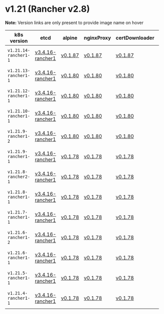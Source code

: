 # v1.21 (Rancher v2.8)

**Note:** Version links are only present to provide image name on hover

| k8s version| etcd| alpine| nginxProxy| certDownloader| kubernetesServicesSidecar| kubedns| dnsmasq| kubednsSidecar| kubednsAutoscaler| coredns| corednsAutoscaler| nodelocal| kubernetes| flannel| flannelCni| calicoNode| calicoCni| calicoControllers| calicoCtl| calicoFlexVol| canalNode| canalCni| canalControllers| canalFlannel| canalFlexVol| weaveNode| weaveCni| podInfraContainer| ingress| ingressBackend| ingressWebhook| metricsServer| windowsPodInfraContainer| aciCniDeployContainer| aciHostContainer| aciOpflexContainer| aciMcastContainer| aciOvsContainer| aciControllerContainer| aciGbpServerContainer| aciOpflexServerContainer |
| ----- | ----- | ----- | ----- | ----- | ----- | ----- | ----- | ----- | ----- | ----- | ----- | ----- | ----- | ----- | ----- | ----- | ----- | ----- | ----- | ----- | ----- | ----- | ----- | ----- | ----- | ----- | ----- | ----- | ----- | ----- | ----- | ----- | ----- | ----- | ----- | ----- | ----- | ----- | ----- | ----- | -----  |
| `v1.21.14-rancher1-1` | [v3.4.16-rancher1](## "rancher/mirrored-coreos-etcd")| [v0.1.87](## "rancher/rke-tools")| [v0.1.87](## "rancher/rke-tools")| [v0.1.87](## "rancher/rke-tools")| [v0.1.87](## "rancher/rke-tools")| [1.17.4](## "rancher/mirrored-k8s-dns-kube-dns")| [1.17.4](## "rancher/mirrored-k8s-dns-dnsmasq-nanny")| [1.17.4](## "rancher/mirrored-k8s-dns-sidecar")| [1.8.3](## "rancher/mirrored-cluster-proportional-autoscaler")| [1.8.4](## "rancher/mirrored-coredns-coredns")| [1.8.3](## "rancher/mirrored-cluster-proportional-autoscaler")| [1.18.0](## "rancher/mirrored-k8s-dns-node-cache")| [v1.21.14-rancher1](## "rancher/hyperkube")| [v0.15.1](## "rancher/mirrored-coreos-flannel")| [v0.3.0-rancher6](## "rancher/flannel-cni")| [v3.19.2](## "rancher/mirrored-calico-node")| [v3.19.2](## "rancher/mirrored-calico-cni")| [v3.19.2](## "rancher/mirrored-calico-kube-controllers")| [v3.19.2](## "rancher/mirrored-calico-ctl")| [v3.19.2](## "rancher/mirrored-calico-pod2daemon-flexvol")| [v3.19.2](## "rancher/mirrored-calico-node")| [v3.19.2](## "rancher/mirrored-calico-cni")| [v3.19.2](## "rancher/mirrored-calico-kube-controllers")| [v0.15.1](## "rancher/mirrored-coreos-flannel")| [v3.19.2](## "rancher/mirrored-calico-pod2daemon-flexvol")| [2.8.1](## "weaveworks/weave-kube")| [2.8.1](## "weaveworks/weave-npc")| [3.6](## "rancher/mirrored-pause")| [nginx-1.2.1-rancher1](## "rancher/nginx-ingress-controller")| [1.5-rancher1](## "rancher/mirrored-nginx-ingress-controller-defaultbackend")| [v1.1.1](## "rancher/mirrored-ingress-nginx-kube-webhook-certgen")| [v0.5.0](## "rancher/mirrored-metrics-server")| [3.6](## "rancher/mirrored-pause")| [5.2.3.2.1d150da](## "noiro/cnideploy")| [5.2.3.2.1d150da](## "noiro/aci-containers-host")| [5.2.3.2.1d150da](## "noiro/opflex")| [5.2.3.2.1d150da](## "noiro/opflex")| [5.2.3.2.1d150da](## "noiro/openvswitch")| [5.2.3.2.1d150da](## "noiro/aci-containers-controller")| [5.2.3.2.1d150da](## "noiro/gbp-server")| [5.2.3.2.1d150da](## "noiro/opflex-server") |
| `v1.21.13-rancher1-1` | [v3.4.16-rancher1](## "rancher/mirrored-coreos-etcd")| [v0.1.80](## "rancher/rke-tools")| [v0.1.80](## "rancher/rke-tools")| [v0.1.80](## "rancher/rke-tools")| [v0.1.80](## "rancher/rke-tools")| [1.17.4](## "rancher/mirrored-k8s-dns-kube-dns")| [1.17.4](## "rancher/mirrored-k8s-dns-dnsmasq-nanny")| [1.17.4](## "rancher/mirrored-k8s-dns-sidecar")| [1.8.3](## "rancher/mirrored-cluster-proportional-autoscaler")| [1.8.4](## "rancher/mirrored-coredns-coredns")| [1.8.3](## "rancher/mirrored-cluster-proportional-autoscaler")| [1.18.0](## "rancher/mirrored-k8s-dns-node-cache")| [v1.21.13-rancher1](## "rancher/hyperkube")| [v0.15.1](## "rancher/mirrored-coreos-flannel")| [v0.3.0-rancher6](## "rancher/flannel-cni")| [v3.19.2](## "rancher/mirrored-calico-node")| [v3.19.2](## "rancher/mirrored-calico-cni")| [v3.19.2](## "rancher/mirrored-calico-kube-controllers")| [v3.19.2](## "rancher/mirrored-calico-ctl")| [v3.19.2](## "rancher/mirrored-calico-pod2daemon-flexvol")| [v3.19.2](## "rancher/mirrored-calico-node")| [v3.19.2](## "rancher/mirrored-calico-cni")| [v3.19.2](## "rancher/mirrored-calico-kube-controllers")| [v0.15.1](## "rancher/mirrored-coreos-flannel")| [v3.19.2](## "rancher/mirrored-calico-pod2daemon-flexvol")| [2.8.1](## "weaveworks/weave-kube")| [2.8.1](## "weaveworks/weave-npc")| [3.6](## "rancher/mirrored-pause")| [nginx-1.2.1-rancher1](## "rancher/nginx-ingress-controller")| [1.5-rancher1](## "rancher/mirrored-nginx-ingress-controller-defaultbackend")| [v1.1.1](## "rancher/mirrored-ingress-nginx-kube-webhook-certgen")| [v0.5.0](## "rancher/mirrored-metrics-server")| [3.6](## "rancher/mirrored-pause")| [5.1.1.0.1ae238a](## "noiro/cnideploy")| [5.1.1.0.1ae238a](## "noiro/aci-containers-host")| [5.1.1.0.1ae238a](## "noiro/opflex")| [5.1.1.0.1ae238a](## "noiro/opflex")| [5.1.1.0.1ae238a](## "noiro/openvswitch")| [5.1.1.0.1ae238a](## "noiro/aci-containers-controller")| [5.1.1.0.1ae238a](## "noiro/gbp-server")| [5.1.1.0.1ae238a](## "noiro/opflex-server") |
| `v1.21.12-rancher1-1` | [v3.4.16-rancher1](## "rancher/mirrored-coreos-etcd")| [v0.1.80](## "rancher/rke-tools")| [v0.1.80](## "rancher/rke-tools")| [v0.1.80](## "rancher/rke-tools")| [v0.1.80](## "rancher/rke-tools")| [1.17.4](## "rancher/mirrored-k8s-dns-kube-dns")| [1.17.4](## "rancher/mirrored-k8s-dns-dnsmasq-nanny")| [1.17.4](## "rancher/mirrored-k8s-dns-sidecar")| [1.8.3](## "rancher/mirrored-cluster-proportional-autoscaler")| [1.8.4](## "rancher/mirrored-coredns-coredns")| [1.8.3](## "rancher/mirrored-cluster-proportional-autoscaler")| [1.18.0](## "rancher/mirrored-k8s-dns-node-cache")| [v1.21.12-rancher1](## "rancher/hyperkube")| [v0.15.1](## "rancher/mirrored-coreos-flannel")| [v0.3.0-rancher6](## "rancher/flannel-cni")| [v3.19.2](## "rancher/mirrored-calico-node")| [v3.19.2](## "rancher/mirrored-calico-cni")| [v3.19.2](## "rancher/mirrored-calico-kube-controllers")| [v3.19.2](## "rancher/mirrored-calico-ctl")| [v3.19.2](## "rancher/mirrored-calico-pod2daemon-flexvol")| [v3.19.2](## "rancher/mirrored-calico-node")| [v3.19.2](## "rancher/mirrored-calico-cni")| [v3.19.2](## "rancher/mirrored-calico-kube-controllers")| [v0.15.1](## "rancher/mirrored-coreos-flannel")| [v3.19.2](## "rancher/mirrored-calico-pod2daemon-flexvol")| [2.8.1](## "weaveworks/weave-kube")| [2.8.1](## "weaveworks/weave-npc")| [3.6](## "rancher/mirrored-pause")| [nginx-1.2.0-rancher1](## "rancher/nginx-ingress-controller")| [1.5-rancher1](## "rancher/mirrored-nginx-ingress-controller-defaultbackend")| [v1.1.1](## "rancher/mirrored-ingress-nginx-kube-webhook-certgen")| [v0.5.0](## "rancher/mirrored-metrics-server")| [3.6](## "rancher/mirrored-pause")| [5.1.1.0.1ae238a](## "noiro/cnideploy")| [5.1.1.0.1ae238a](## "noiro/aci-containers-host")| [5.1.1.0.1ae238a](## "noiro/opflex")| [5.1.1.0.1ae238a](## "noiro/opflex")| [5.1.1.0.1ae238a](## "noiro/openvswitch")| [5.1.1.0.1ae238a](## "noiro/aci-containers-controller")| [5.1.1.0.1ae238a](## "noiro/gbp-server")| [5.1.1.0.1ae238a](## "noiro/opflex-server") |
| `v1.21.10-rancher1-1` | [v3.4.16-rancher1](## "rancher/mirrored-coreos-etcd")| [v0.1.80](## "rancher/rke-tools")| [v0.1.80](## "rancher/rke-tools")| [v0.1.80](## "rancher/rke-tools")| [v0.1.80](## "rancher/rke-tools")| [1.17.4](## "rancher/mirrored-k8s-dns-kube-dns")| [1.17.4](## "rancher/mirrored-k8s-dns-dnsmasq-nanny")| [1.17.4](## "rancher/mirrored-k8s-dns-sidecar")| [1.8.3](## "rancher/mirrored-cluster-proportional-autoscaler")| [1.8.4](## "rancher/mirrored-coredns-coredns")| [1.8.3](## "rancher/mirrored-cluster-proportional-autoscaler")| [1.18.0](## "rancher/mirrored-k8s-dns-node-cache")| [v1.21.10-rancher1](## "rancher/hyperkube")| [v0.15.1](## "rancher/mirrored-coreos-flannel")| [v0.3.0-rancher6](## "rancher/flannel-cni")| [v3.19.2](## "rancher/mirrored-calico-node")| [v3.19.2](## "rancher/mirrored-calico-cni")| [v3.19.2](## "rancher/mirrored-calico-kube-controllers")| [v3.19.2](## "rancher/mirrored-calico-ctl")| [v3.19.2](## "rancher/mirrored-calico-pod2daemon-flexvol")| [v3.19.2](## "rancher/mirrored-calico-node")| [v3.19.2](## "rancher/mirrored-calico-cni")| [v3.19.2](## "rancher/mirrored-calico-kube-controllers")| [v0.15.1](## "rancher/mirrored-coreos-flannel")| [v3.19.2](## "rancher/mirrored-calico-pod2daemon-flexvol")| [2.8.1](## "weaveworks/weave-kube")| [2.8.1](## "weaveworks/weave-npc")| [3.6](## "rancher/mirrored-pause")| [nginx-1.1.0-rancher1](## "rancher/nginx-ingress-controller")| [1.5-rancher1](## "rancher/mirrored-nginx-ingress-controller-defaultbackend")| [v1.1.1](## "rancher/mirrored-ingress-nginx-kube-webhook-certgen")| [v0.5.0](## "rancher/mirrored-metrics-server")| [3.6](## "rancher/mirrored-pause")| [5.1.1.0.1ae238a](## "noiro/cnideploy")| [5.1.1.0.1ae238a](## "noiro/aci-containers-host")| [5.1.1.0.1ae238a](## "noiro/opflex")| [5.1.1.0.1ae238a](## "noiro/opflex")| [5.1.1.0.1ae238a](## "noiro/openvswitch")| [5.1.1.0.1ae238a](## "noiro/aci-containers-controller")| [5.1.1.0.1ae238a](## "noiro/gbp-server")| [5.1.1.0.1ae238a](## "noiro/opflex-server") |
| `v1.21.9-rancher1-2` | [v3.4.16-rancher1](## "rancher/mirrored-coreos-etcd")| [v0.1.80](## "rancher/rke-tools")| [v0.1.80](## "rancher/rke-tools")| [v0.1.80](## "rancher/rke-tools")| [v0.1.80](## "rancher/rke-tools")| [1.17.4](## "rancher/mirrored-k8s-dns-kube-dns")| [1.17.4](## "rancher/mirrored-k8s-dns-dnsmasq-nanny")| [1.17.4](## "rancher/mirrored-k8s-dns-sidecar")| [1.8.3](## "rancher/mirrored-cluster-proportional-autoscaler")| [1.8.4](## "rancher/mirrored-coredns-coredns")| [1.8.3](## "rancher/mirrored-cluster-proportional-autoscaler")| [1.18.0](## "rancher/mirrored-k8s-dns-node-cache")| [v1.21.9-rancher1](## "rancher/hyperkube")| [v0.15.1](## "rancher/mirrored-coreos-flannel")| [v0.3.0-rancher6](## "rancher/flannel-cni")| [v3.19.2](## "rancher/mirrored-calico-node")| [v3.19.2](## "rancher/mirrored-calico-cni")| [v3.19.2](## "rancher/mirrored-calico-kube-controllers")| [v3.19.2](## "rancher/mirrored-calico-ctl")| [v3.19.2](## "rancher/mirrored-calico-pod2daemon-flexvol")| [v3.19.2](## "rancher/mirrored-calico-node")| [v3.19.2](## "rancher/mirrored-calico-cni")| [v3.19.2](## "rancher/mirrored-calico-kube-controllers")| [v0.15.1](## "rancher/mirrored-coreos-flannel")| [v3.19.2](## "rancher/mirrored-calico-pod2daemon-flexvol")| [2.8.1](## "weaveworks/weave-kube")| [2.8.1](## "weaveworks/weave-npc")| [3.6](## "rancher/mirrored-pause")| [nginx-1.1.0-rancher1](## "rancher/nginx-ingress-controller")| [1.5-rancher1](## "rancher/mirrored-nginx-ingress-controller-defaultbackend")| [v1.1.1](## "rancher/mirrored-ingress-nginx-kube-webhook-certgen")| [v0.5.0](## "rancher/mirrored-metrics-server")| [3.6](## "rancher/mirrored-pause")| [5.1.1.0.1ae238a](## "noiro/cnideploy")| [5.1.1.0.1ae238a](## "noiro/aci-containers-host")| [5.1.1.0.1ae238a](## "noiro/opflex")| [5.1.1.0.1ae238a](## "noiro/opflex")| [5.1.1.0.1ae238a](## "noiro/openvswitch")| [5.1.1.0.1ae238a](## "noiro/aci-containers-controller")| [5.1.1.0.1ae238a](## "noiro/gbp-server")| [5.1.1.0.1ae238a](## "noiro/opflex-server") |
| `v1.21.9-rancher1-1` | [v3.4.16-rancher1](## "rancher/mirrored-coreos-etcd")| [v0.1.78](## "rancher/rke-tools")| [v0.1.78](## "rancher/rke-tools")| [v0.1.78](## "rancher/rke-tools")| [v0.1.78](## "rancher/rke-tools")| [1.17.4](## "rancher/mirrored-k8s-dns-kube-dns")| [1.17.4](## "rancher/mirrored-k8s-dns-dnsmasq-nanny")| [1.17.4](## "rancher/mirrored-k8s-dns-sidecar")| [1.8.3](## "rancher/mirrored-cluster-proportional-autoscaler")| [1.8.4](## "rancher/mirrored-coredns-coredns")| [1.8.3](## "rancher/mirrored-cluster-proportional-autoscaler")| [1.18.0](## "rancher/mirrored-k8s-dns-node-cache")| [v1.21.9-rancher1](## "rancher/hyperkube")| [v0.15.1](## "rancher/mirrored-coreos-flannel")| [v0.3.0-rancher6](## "rancher/flannel-cni")| [v3.19.2](## "rancher/mirrored-calico-node")| [v3.19.2](## "rancher/mirrored-calico-cni")| [v3.19.2](## "rancher/mirrored-calico-kube-controllers")| [v3.19.2](## "rancher/mirrored-calico-ctl")| [v3.19.2](## "rancher/mirrored-calico-pod2daemon-flexvol")| [v3.19.2](## "rancher/mirrored-calico-node")| [v3.19.2](## "rancher/mirrored-calico-cni")| [v3.19.2](## "rancher/mirrored-calico-kube-controllers")| [v0.15.1](## "rancher/mirrored-coreos-flannel")| [v3.19.2](## "rancher/mirrored-calico-pod2daemon-flexvol")| [2.8.1](## "weaveworks/weave-kube")| [2.8.1](## "weaveworks/weave-npc")| [3.4.1](## "rancher/mirrored-pause")| [nginx-1.1.0-rancher1](## "rancher/nginx-ingress-controller")| [1.5-rancher1](## "rancher/mirrored-nginx-ingress-controller-defaultbackend")| [v1.1.1](## "rancher/mirrored-ingress-nginx-kube-webhook-certgen")| [v0.5.0](## "rancher/mirrored-metrics-server")| [v0.1.6](## "rancher/kubelet-pause")| [5.1.1.0.1ae238a](## "noiro/cnideploy")| [5.1.1.0.1ae238a](## "noiro/aci-containers-host")| [5.1.1.0.1ae238a](## "noiro/opflex")| [5.1.1.0.1ae238a](## "noiro/opflex")| [5.1.1.0.1ae238a](## "noiro/openvswitch")| [5.1.1.0.1ae238a](## "noiro/aci-containers-controller")| [5.1.1.0.1ae238a](## "noiro/gbp-server")| [5.1.1.0.1ae238a](## "noiro/opflex-server") |
| `v1.21.8-rancher2-1` | [v3.4.16-rancher1](## "rancher/mirrored-coreos-etcd")| [v0.1.78](## "rancher/rke-tools")| [v0.1.78](## "rancher/rke-tools")| [v0.1.78](## "rancher/rke-tools")| [v0.1.78](## "rancher/rke-tools")| [1.17.4](## "rancher/mirrored-k8s-dns-kube-dns")| [1.17.4](## "rancher/mirrored-k8s-dns-dnsmasq-nanny")| [1.17.4](## "rancher/mirrored-k8s-dns-sidecar")| [1.8.3](## "rancher/mirrored-cluster-proportional-autoscaler")| [1.8.4](## "rancher/mirrored-coredns-coredns")| [1.8.3](## "rancher/mirrored-cluster-proportional-autoscaler")| [1.18.0](## "rancher/mirrored-k8s-dns-node-cache")| [v1.21.8-rancher2](## "rancher/hyperkube")| [v0.15.1](## "rancher/mirrored-coreos-flannel")| [v0.3.0-rancher6](## "rancher/flannel-cni")| [v3.19.2](## "rancher/mirrored-calico-node")| [v3.19.2](## "rancher/mirrored-calico-cni")| [v3.19.2](## "rancher/mirrored-calico-kube-controllers")| [v3.19.2](## "rancher/mirrored-calico-ctl")| [v3.19.2](## "rancher/mirrored-calico-pod2daemon-flexvol")| [v3.19.2](## "rancher/mirrored-calico-node")| [v3.19.2](## "rancher/mirrored-calico-cni")| [v3.19.2](## "rancher/mirrored-calico-kube-controllers")| [v0.15.1](## "rancher/mirrored-coreos-flannel")| [v3.19.2](## "rancher/mirrored-calico-pod2daemon-flexvol")| [2.8.1](## "weaveworks/weave-kube")| [2.8.1](## "weaveworks/weave-npc")| [3.4.1](## "rancher/mirrored-pause")| [nginx-0.49.3-rancher1](## "rancher/nginx-ingress-controller")| [1.5-rancher1](## "rancher/mirrored-nginx-ingress-controller-defaultbackend")| [v1.1.1](## "rancher/mirrored-ingress-nginx-kube-webhook-certgen")| [v0.5.0](## "rancher/mirrored-metrics-server")| [v0.1.6](## "rancher/kubelet-pause")| [5.1.1.0.1ae238a](## "noiro/cnideploy")| [5.1.1.0.1ae238a](## "noiro/aci-containers-host")| [5.1.1.0.1ae238a](## "noiro/opflex")| [5.1.1.0.1ae238a](## "noiro/opflex")| [5.1.1.0.1ae238a](## "noiro/openvswitch")| [5.1.1.0.1ae238a](## "noiro/aci-containers-controller")| [5.1.1.0.1ae238a](## "noiro/gbp-server")| [5.1.1.0.1ae238a](## "noiro/opflex-server") |
| `v1.21.8-rancher1-1` | [v3.4.16-rancher1](## "rancher/mirrored-coreos-etcd")| [v0.1.78](## "rancher/rke-tools")| [v0.1.78](## "rancher/rke-tools")| [v0.1.78](## "rancher/rke-tools")| [v0.1.78](## "rancher/rke-tools")| [1.17.4](## "rancher/mirrored-k8s-dns-kube-dns")| [1.17.4](## "rancher/mirrored-k8s-dns-dnsmasq-nanny")| [1.17.4](## "rancher/mirrored-k8s-dns-sidecar")| [1.8.3](## "rancher/mirrored-cluster-proportional-autoscaler")| [1.8.4](## "rancher/mirrored-coredns-coredns")| [1.8.3](## "rancher/mirrored-cluster-proportional-autoscaler")| [1.18.0](## "rancher/mirrored-k8s-dns-node-cache")| [v1.21.8-rancher1](## "rancher/hyperkube")| [v0.15.1](## "rancher/mirrored-coreos-flannel")| [v0.3.0-rancher6](## "rancher/flannel-cni")| [v3.19.2](## "rancher/mirrored-calico-node")| [v3.19.2](## "rancher/mirrored-calico-cni")| [v3.19.2](## "rancher/mirrored-calico-kube-controllers")| [v3.19.2](## "rancher/mirrored-calico-ctl")| [v3.19.2](## "rancher/mirrored-calico-pod2daemon-flexvol")| [v3.19.2](## "rancher/mirrored-calico-node")| [v3.19.2](## "rancher/mirrored-calico-cni")| [v3.19.2](## "rancher/mirrored-calico-kube-controllers")| [v0.15.1](## "rancher/mirrored-coreos-flannel")| [v3.19.2](## "rancher/mirrored-calico-pod2daemon-flexvol")| [2.8.1](## "weaveworks/weave-kube")| [2.8.1](## "weaveworks/weave-npc")| [3.4.1](## "rancher/mirrored-pause")| [nginx-0.49.3-rancher1](## "rancher/nginx-ingress-controller")| [1.5-rancher1](## "rancher/mirrored-nginx-ingress-controller-defaultbackend")| [v1.1.1](## "rancher/mirrored-ingress-nginx-kube-webhook-certgen")| [v0.5.0](## "rancher/mirrored-metrics-server")| [v0.1.6](## "rancher/kubelet-pause")| [5.1.1.0.1ae238a](## "noiro/cnideploy")| [5.1.1.0.1ae238a](## "noiro/aci-containers-host")| [5.1.1.0.1ae238a](## "noiro/opflex")| [5.1.1.0.1ae238a](## "noiro/opflex")| [5.1.1.0.1ae238a](## "noiro/openvswitch")| [5.1.1.0.1ae238a](## "noiro/aci-containers-controller")| [5.1.1.0.1ae238a](## "noiro/gbp-server")| [5.1.1.0.1ae238a](## "noiro/opflex-server") |
| `v1.21.7-rancher1-1` | [v3.4.16-rancher1](## "rancher/mirrored-coreos-etcd")| [v0.1.78](## "rancher/rke-tools")| [v0.1.78](## "rancher/rke-tools")| [v0.1.78](## "rancher/rke-tools")| [v0.1.78](## "rancher/rke-tools")| [1.17.4](## "rancher/mirrored-k8s-dns-kube-dns")| [1.17.4](## "rancher/mirrored-k8s-dns-dnsmasq-nanny")| [1.17.4](## "rancher/mirrored-k8s-dns-sidecar")| [1.8.3](## "rancher/mirrored-cluster-proportional-autoscaler")| [1.8.4](## "rancher/mirrored-coredns-coredns")| [1.8.3](## "rancher/mirrored-cluster-proportional-autoscaler")| [1.18.0](## "rancher/mirrored-k8s-dns-node-cache")| [v1.21.7-rancher1](## "rancher/hyperkube")| [v0.15.1](## "rancher/mirrored-coreos-flannel")| [v0.3.0-rancher6](## "rancher/flannel-cni")| [v3.19.2](## "rancher/mirrored-calico-node")| [v3.19.2](## "rancher/mirrored-calico-cni")| [v3.19.2](## "rancher/mirrored-calico-kube-controllers")| [v3.19.2](## "rancher/mirrored-calico-ctl")| [v3.19.2](## "rancher/mirrored-calico-pod2daemon-flexvol")| [v3.19.2](## "rancher/mirrored-calico-node")| [v3.19.2](## "rancher/mirrored-calico-cni")| [v3.19.2](## "rancher/mirrored-calico-kube-controllers")| [v0.15.1](## "rancher/mirrored-coreos-flannel")| [v3.19.2](## "rancher/mirrored-calico-pod2daemon-flexvol")| [2.8.1](## "weaveworks/weave-kube")| [2.8.1](## "weaveworks/weave-npc")| [3.4.1](## "rancher/mirrored-pause")| [nginx-0.49.3-rancher1](## "rancher/nginx-ingress-controller")| [1.5-rancher1](## "rancher/mirrored-nginx-ingress-controller-defaultbackend")| [v1.1.1](## "rancher/mirrored-ingress-nginx-kube-webhook-certgen")| [v0.5.0](## "rancher/mirrored-metrics-server")| [v0.1.6](## "rancher/kubelet-pause")| [5.1.1.0.1ae238a](## "noiro/cnideploy")| [5.1.1.0.1ae238a](## "noiro/aci-containers-host")| [5.1.1.0.1ae238a](## "noiro/opflex")| [5.1.1.0.1ae238a](## "noiro/opflex")| [5.1.1.0.1ae238a](## "noiro/openvswitch")| [5.1.1.0.1ae238a](## "noiro/aci-containers-controller")| [5.1.1.0.1ae238a](## "noiro/gbp-server")| [5.1.1.0.1ae238a](## "noiro/opflex-server") |
| `v1.21.6-rancher1-2` | [v3.4.16-rancher1](## "rancher/mirrored-coreos-etcd")| [v0.1.78](## "rancher/rke-tools")| [v0.1.78](## "rancher/rke-tools")| [v0.1.78](## "rancher/rke-tools")| [v0.1.78](## "rancher/rke-tools")| [1.17.4](## "rancher/mirrored-k8s-dns-kube-dns")| [1.17.4](## "rancher/mirrored-k8s-dns-dnsmasq-nanny")| [1.17.4](## "rancher/mirrored-k8s-dns-sidecar")| [1.8.3](## "rancher/mirrored-cluster-proportional-autoscaler")| [1.8.4](## "rancher/mirrored-coredns-coredns")| [1.8.3](## "rancher/mirrored-cluster-proportional-autoscaler")| [1.18.0](## "rancher/mirrored-k8s-dns-node-cache")| [v1.21.6-rancher1](## "rancher/hyperkube")| [v0.15.1](## "rancher/mirrored-coreos-flannel")| [v0.3.0-rancher6](## "rancher/flannel-cni")| [v3.19.2](## "rancher/mirrored-calico-node")| [v3.19.2](## "rancher/mirrored-calico-cni")| [v3.19.2](## "rancher/mirrored-calico-kube-controllers")| [v3.19.2](## "rancher/mirrored-calico-ctl")| [v3.19.2](## "rancher/mirrored-calico-pod2daemon-flexvol")| [v3.19.2](## "rancher/mirrored-calico-node")| [v3.19.2](## "rancher/mirrored-calico-cni")| [v3.19.2](## "rancher/mirrored-calico-kube-controllers")| [v0.15.1](## "rancher/mirrored-coreos-flannel")| [v3.19.2](## "rancher/mirrored-calico-pod2daemon-flexvol")| [2.8.1](## "weaveworks/weave-kube")| [2.8.1](## "weaveworks/weave-npc")| [3.4.1](## "rancher/mirrored-pause")| [nginx-0.49.3-rancher1](## "rancher/nginx-ingress-controller")| [1.5-rancher1](## "rancher/mirrored-nginx-ingress-controller-defaultbackend")| [v1.1.1](## "rancher/mirrored-ingress-nginx-kube-webhook-certgen")| [v0.5.0](## "rancher/mirrored-metrics-server")| [v0.1.6](## "rancher/kubelet-pause")| [5.1.1.0.1ae238a](## "noiro/cnideploy")| [5.1.1.0.1ae238a](## "noiro/aci-containers-host")| [5.1.1.0.1ae238a](## "noiro/opflex")| [5.1.1.0.1ae238a](## "noiro/opflex")| [5.1.1.0.1ae238a](## "noiro/openvswitch")| [5.1.1.0.1ae238a](## "noiro/aci-containers-controller")| [5.1.1.0.1ae238a](## "noiro/gbp-server")| [5.1.1.0.1ae238a](## "noiro/opflex-server") |
| `v1.21.6-rancher1-1` | [v3.4.16-rancher1](## "rancher/mirrored-coreos-etcd")| [v0.1.78](## "rancher/rke-tools")| [v0.1.78](## "rancher/rke-tools")| [v0.1.78](## "rancher/rke-tools")| [v0.1.78](## "rancher/rke-tools")| [1.17.4](## "rancher/mirrored-k8s-dns-kube-dns")| [1.17.4](## "rancher/mirrored-k8s-dns-dnsmasq-nanny")| [1.17.4](## "rancher/mirrored-k8s-dns-sidecar")| [1.8.3](## "rancher/mirrored-cluster-proportional-autoscaler")| [1.8.4](## "rancher/mirrored-coredns-coredns")| [1.8.3](## "rancher/mirrored-cluster-proportional-autoscaler")| [1.18.0](## "rancher/mirrored-k8s-dns-node-cache")| [v1.21.6-rancher1](## "rancher/hyperkube")| [v0.14.0](## "rancher/mirrored-coreos-flannel")| [v0.3.0-rancher6](## "rancher/flannel-cni")| [v3.19.2](## "rancher/mirrored-calico-node")| [v3.19.2](## "rancher/mirrored-calico-cni")| [v3.19.2](## "rancher/mirrored-calico-kube-controllers")| [v3.19.2](## "rancher/mirrored-calico-ctl")| [v3.19.2](## "rancher/mirrored-calico-pod2daemon-flexvol")| [v3.19.2](## "rancher/mirrored-calico-node")| [v3.19.2](## "rancher/mirrored-calico-cni")| [v3.19.2](## "rancher/mirrored-calico-kube-controllers")| [v0.14.0](## "rancher/mirrored-coreos-flannel")| [v3.19.2](## "rancher/mirrored-calico-pod2daemon-flexvol")| [2.8.1](## "weaveworks/weave-kube")| [2.8.1](## "weaveworks/weave-npc")| [3.4.1](## "rancher/mirrored-pause")| [nginx-0.49.3-rancher1](## "rancher/nginx-ingress-controller")| [1.5-rancher1](## "rancher/mirrored-nginx-ingress-controller-defaultbackend")| [v1.1.1](## "rancher/mirrored-ingress-nginx-kube-webhook-certgen")| [v0.5.0](## "rancher/mirrored-metrics-server")| [v0.1.6](## "rancher/kubelet-pause")| [5.1.1.0.1ae238a](## "noiro/cnideploy")| [5.1.1.0.1ae238a](## "noiro/aci-containers-host")| [5.1.1.0.1ae238a](## "noiro/opflex")| [5.1.1.0.1ae238a](## "noiro/opflex")| [5.1.1.0.1ae238a](## "noiro/openvswitch")| [5.1.1.0.1ae238a](## "noiro/aci-containers-controller")| [5.1.1.0.1ae238a](## "noiro/gbp-server")| [5.1.1.0.1ae238a](## "noiro/opflex-server") |
| `v1.21.5-rancher1-1` | [v3.4.16-rancher1](## "rancher/mirrored-coreos-etcd")| [v0.1.78](## "rancher/rke-tools")| [v0.1.78](## "rancher/rke-tools")| [v0.1.78](## "rancher/rke-tools")| [v0.1.78](## "rancher/rke-tools")| [1.17.4](## "rancher/mirrored-k8s-dns-kube-dns")| [1.17.4](## "rancher/mirrored-k8s-dns-dnsmasq-nanny")| [1.17.4](## "rancher/mirrored-k8s-dns-sidecar")| [1.8.3](## "rancher/mirrored-cluster-proportional-autoscaler")| [1.8.4](## "rancher/mirrored-coredns-coredns")| [1.8.3](## "rancher/mirrored-cluster-proportional-autoscaler")| [1.18.0](## "rancher/mirrored-k8s-dns-node-cache")| [v1.21.5-rancher1](## "rancher/hyperkube")| [v0.14.0](## "rancher/mirrored-coreos-flannel")| [v0.3.0-rancher6](## "rancher/flannel-cni")| [v3.19.2](## "rancher/mirrored-calico-node")| [v3.19.2](## "rancher/mirrored-calico-cni")| [v3.19.2](## "rancher/mirrored-calico-kube-controllers")| [v3.19.2](## "rancher/mirrored-calico-ctl")| [v3.19.2](## "rancher/mirrored-calico-pod2daemon-flexvol")| [v3.19.2](## "rancher/mirrored-calico-node")| [v3.19.2](## "rancher/mirrored-calico-cni")| [v3.19.2](## "rancher/mirrored-calico-kube-controllers")| [v0.14.0](## "rancher/mirrored-coreos-flannel")| [v3.19.2](## "rancher/mirrored-calico-pod2daemon-flexvol")| [2.8.1](## "weaveworks/weave-kube")| [2.8.1](## "weaveworks/weave-npc")| [3.4.1](## "rancher/mirrored-pause")| [nginx-0.48.1-rancher1](## "rancher/nginx-ingress-controller")| [1.5-rancher1](## "rancher/mirrored-nginx-ingress-controller-defaultbackend")| [v1.5.1](## "rancher/mirrored-jettech-kube-webhook-certgen")| [v0.5.0](## "rancher/mirrored-metrics-server")| [v0.1.6](## "rancher/kubelet-pause")| [5.1.1.0.1ae238a](## "noiro/cnideploy")| [5.1.1.0.1ae238a](## "noiro/aci-containers-host")| [5.1.1.0.1ae238a](## "noiro/opflex")| [5.1.1.0.1ae238a](## "noiro/opflex")| [5.1.1.0.1ae238a](## "noiro/openvswitch")| [5.1.1.0.1ae238a](## "noiro/aci-containers-controller")| [5.1.1.0.1ae238a](## "noiro/gbp-server")| [5.1.1.0.1ae238a](## "noiro/opflex-server") |
| `v1.21.4-rancher1-1` | [v3.4.16-rancher1](## "rancher/mirrored-coreos-etcd")| [v0.1.78](## "rancher/rke-tools")| [v0.1.78](## "rancher/rke-tools")| [v0.1.78](## "rancher/rke-tools")| [v0.1.78](## "rancher/rke-tools")| [1.17.4](## "rancher/mirrored-k8s-dns-kube-dns")| [1.17.4](## "rancher/mirrored-k8s-dns-dnsmasq-nanny")| [1.17.4](## "rancher/mirrored-k8s-dns-sidecar")| [1.8.3](## "rancher/mirrored-cluster-proportional-autoscaler")| [1.8.4](## "rancher/mirrored-coredns-coredns")| [1.8.3](## "rancher/mirrored-cluster-proportional-autoscaler")| [1.18.0](## "rancher/mirrored-k8s-dns-node-cache")| [v1.21.4-rancher1](## "rancher/hyperkube")| [v0.14.0](## "rancher/mirrored-coreos-flannel")| [v0.3.0-rancher6](## "rancher/flannel-cni")| [v3.19.2](## "rancher/mirrored-calico-node")| [v3.19.2](## "rancher/mirrored-calico-cni")| [v3.19.2](## "rancher/mirrored-calico-kube-controllers")| [v3.19.2](## "rancher/mirrored-calico-ctl")| [v3.19.2](## "rancher/mirrored-calico-pod2daemon-flexvol")| [v3.19.2](## "rancher/mirrored-calico-node")| [v3.19.2](## "rancher/mirrored-calico-cni")| [v3.19.2](## "rancher/mirrored-calico-kube-controllers")| [v0.14.0](## "rancher/mirrored-coreos-flannel")| [v3.19.2](## "rancher/mirrored-calico-pod2daemon-flexvol")| [2.8.1](## "weaveworks/weave-kube")| [2.8.1](## "weaveworks/weave-npc")| [3.4.1](## "rancher/mirrored-pause")| [nginx-0.48.1-rancher1](## "rancher/nginx-ingress-controller")| [1.5-rancher1](## "rancher/mirrored-nginx-ingress-controller-defaultbackend")| [v1.5.1](## "rancher/mirrored-jettech-kube-webhook-certgen")| [v0.5.0](## "rancher/mirrored-metrics-server")| [v0.1.6](## "rancher/kubelet-pause")| [5.1.1.0.1ae238a](## "noiro/cnideploy")| [5.1.1.0.1ae238a](## "noiro/aci-containers-host")| [5.1.1.0.1ae238a](## "noiro/opflex")| [5.1.1.0.1ae238a](## "noiro/opflex")| [5.1.1.0.1ae238a](## "noiro/openvswitch")| [5.1.1.0.1ae238a](## "noiro/aci-containers-controller")| [5.1.1.0.1ae238a](## "noiro/gbp-server")| [5.1.1.0.1ae238a](## "noiro/opflex-server") |




